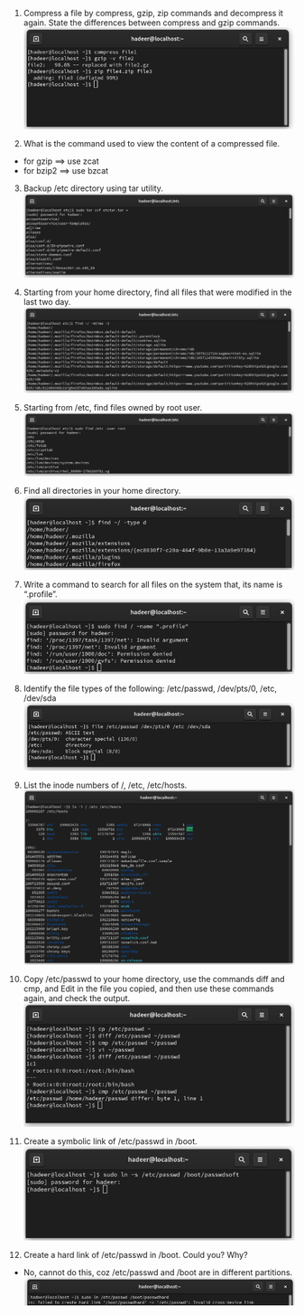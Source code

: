 1. Compress a file by compress, gzip, zip commands and decompress it again. State the
differences between compress and gzip commands.
![q1_1](q1_1)

2. What is the command used to view the content of a compressed file.
- for gzip ==> use zcat 
- for bzip2 ==> use bzcat 

3. Backup /etc directory using tar utility.
![q3](q3)

4. Starting from your home directory, find all files that were modified in the last two day.
![q4](q4)

5. Starting from /etc, find files owned by root user.
![q5](q5)

6. Find all directories in your home directory.
![q6](q6)

7. Write a command to search for all files on the system that, its name is “.profile”.
![q7](q7)

8. Identify the file types of the following: /etc/passwd, /dev/pts/0, /etc, /dev/sda
![q8](q8)

9. List the inode numbers of /, /etc, /etc/hosts.
![q9](q9)

10. Copy /etc/passwd to your home directory, use the commands diff and cmp, and Edit in the
file you copied, and then use these commands again, and check the output.
![q10](q10)

11. Create a symbolic link of /etc/passwd in /boot.
![q11](q11)

12. Create a hard link of /etc/passwd in /boot. Could you? Why?
- No, cannot do this, coz /etc/passwd and  /boot are in different partitions.
![q12](q12)


